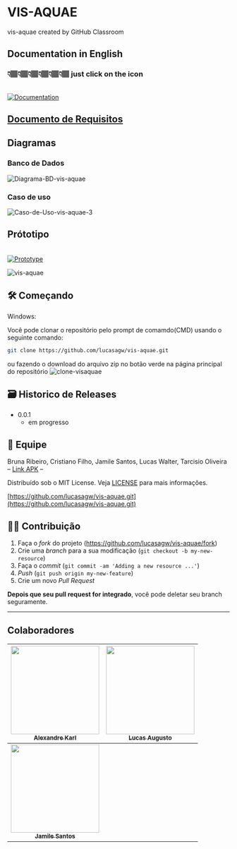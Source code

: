 # VIS-AQUAE
vis-aquae created by GitHub Classroom

## Documentation in English
### 👇🏽👇🏽👇🏽👇🏽👇🏽👇🏽 just click on the icon
<br> [![Documentation](https://i.ibb.co/yhPJCdy/english.png)](https://github.com/lucasagw/vis-aquae/blob/main/README-BR.md) 

## [Documento de Requisitos](https://docs.google.com/document/d/1vSnOqs6oYxMnJhNvfff6uQ4Gg4PAJYJzV6xjeuFA1Dg/edit?usp=sharing) 

## Diagramas 

### Banco de Dados

<img src="https://i.ibb.co/tq58kNk/Diagrama-BD-vis-aquae.png" alt="Diagrama-BD-vis-aquae" border="0">

### Caso de uso

<img src="https://i.ibb.co/dPLfTTW/Caso-de-Uso-vis-aquae-3.png" alt="Caso-de-Uso-vis-aquae-3" border="0">

## Prótotipo

<br> [![Prototype](https://i.ibb.co/rFXhFGS/telas.gif)](https://www.figma.com/file/j3c69AqyQXRxihzcZdIR7p/Prototype-Project-Mobile?node-id=0%3A1)

<img src="https://i.ibb.co/tqJhGqR/vis-aquae.jpg" alt="vis-aquae" border="0">

## 🛠 Começando

Windows:

Você pode clonar o repositório pelo prompt de comamdo(CMD) usando o seguinte comando:

```sh
git clone https://github.com/lucasagw/vis-aquae.git
```
ou fazendo o download do arquivo zip no botão verde na página principal do repositório
<img src="https://i.ibb.co/jgJvbMt/clone-visaquae.jpg" alt="clone-visaquae" border="0">







## 🗃 Historico de Releases

- 0.0.1
  - em progresso

## 📝 Equipe

Bruna Ribeiro, Cristiano Filho, Jamile Santos, Lucas Walter, Tarcisio Oliveira – [Link APK]() – 

Distribuído sob o MIT License. Veja [LICENSE](LICENSE) para mais informações.

[https://github.com/lucasagw/vis-aquae.git](https://github.com/lucasagw/vis-aquae.git)

## 🧙‍♂️ Contribuição

1. Faça o _fork_ do projeto (<https://github.com/lucasagw/vis-aquae/fork>)
2. Crie uma _branch_ para a sua modificação (`git checkout -b my-new-resource`)
3. Faça o _commit_ (`git commit -am 'Adding a new resource ...'`)
4. _Push_ (`git push origin my-new-feature`)
5. Crie um novo _Pull Request_

**Depois que seu pull request for integrado**, você pode deletar seu branch seguramente.

---

## Colaboradores
	

[<img src="https://avatars.githubusercontent.com/u/60965153?v=4" width="200px; "/><br><sub><b>Alexandre Karl</b></sub>](https://github.com/alexandrekva) |  [<img src="https://avatars.githubusercontent.com/u/79553621?s=400&v=4" width="200px;"/><br><sub><b>Lucas Augusto</b></sub>](https://github.com/lucasagw) | 	
:---: | ---
[<img src="https://avatars.githubusercontent.com/u/15247079?v=4" width="200px;"/><br><sub><b>Jamile Santos</b></sub>](https://github.com/jamile08) |
